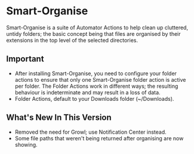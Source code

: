 # Smart-Organise

Smart-Organise is a suite of Automator Actions to help clean up cluttered, untidy folders;  the basic concept being that files are organised by their extensions in the top level of the selected directories.

## Important
- After installing Smart-Organise, you need to configure your folder actions to ensure that only one Smart-Organise folder action is active per folder.  The Folder Actions work in different ways; the resulting behaviour is indeterminate and may result in a loss of data.
- Folder Actions, default to your Downloads folder (~/Downloads).

## What's New In This Version
- Removed the need for Growl; use Notification Center instead.
- Some file paths that weren't being returned after organising are now showing.
